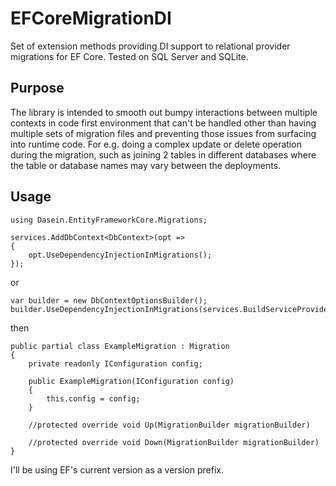 # EFCoreMigrationDI

Set of extension methods providing DI support to relational provider migrations for EF Core. 
Tested on SQL Server and SQLite.

## Purpose

The library is intended to smooth out bumpy interactions between multiple contexts in code first environment
that can't be handled other than having multiple sets of migration files and preventing those issues from surfacing into runtime code.
For e.g. doing a complex update or delete operation during the migration, such as joining 2 tables 
in different databases where the table or database names may vary between the deployments.

## Usage
    using Dasein.EntityFrameworkCore.Migrations;
    
    services.AddDbContext<DbContext>(opt =>
    {
        opt.UseDependencyInjectionInMigrations();
    });

or

    var builder = new DbContextOptionsBuilder();
    builder.UseDependencyInjectionInMigrations(services.BuildServiceProvider());

then

    public partial class ExampleMigration : Migration
    {
        private readonly IConfiguration config;

        public ExampleMigration(IConfiguration config)
        {
            this.config = config;
        }

        //protected override void Up(MigrationBuilder migrationBuilder)

        //protected override void Down(MigrationBuilder migrationBuilder)
    }

I'll be using EF's current version as a version prefix.